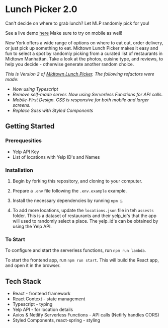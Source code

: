 # Lunch Picker 2.0

Can't decide on where to grab lunch? Let MLP randomly pick for you!

See a live demo [here](https://xenodochial-lewin-8ab7a8.netlify.app/)
Make sure to try on mobile as well!

New York offers a wide range of options on where to eat out, order delivery, or just pick up something to eat. Midtown Lunch Picker makes it easy and fun to select a spot by randomly picking from a curated list of restaurants in Midtown Manhattan. Take a look at the photos, cuisine type, and reviews, to help you decide - otherwise generate another random choice.

_This is Version 2 of [Midtown Lunch Picker](https://github.com/kramire/midtown-lunch-picker). The following refactors were made:_

- _Now using Typescript_
- _Remove self-made server. Now using Serverless Functions for API calls._
- _Mobile-First Design. CSS is responsive for both mobile and larger screens._
- _Replace Sass with Styled Components_

## Getting Started

### Prerequesities

- Yelp API Key
- List of locations with Yelp ID's and Names

### Installation

1. Begin by forking this repository, and cloning to your computer.

2. Prepare a `.env` file following the `.env.example` example.

3. Install the necessary dependencies by running `npm i`.

4. To add more locations, update the `locations.json` file in teh `assests` folder. This is a dataset of restaurants and their yelp_id's that the app will used to randomly select a place. The yelp_id's can be obtained by using the Yelp API.

### To Start

To configure and start the serverless functions, run `npm run lambda`.

To start the frontend app, run `npm run start`. This will build the React app, and open it in the browser.

## Tech Stack

- React - frontend framework
- React Context - state management
- Typescript - typing
- Yelp API - for location details
- Axios & Netlify Serverless Functions - API calls (Netlify handles CORS)
- Styled Components, react-spring - styling
